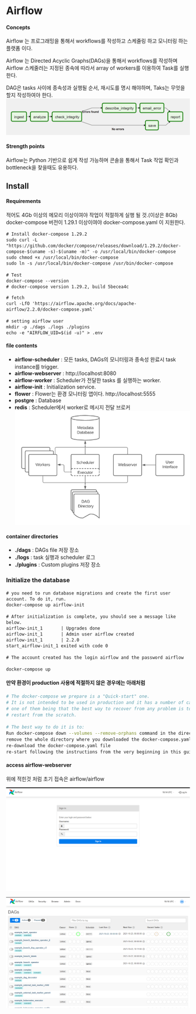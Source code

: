 # Airflow
#### Concepts
Airflow 는 프로그래밍을 통해서 workflows를 작성하고 스케쥴링 하고 모니터링 하는 플랫폼 이다.

Airflow 는 Directed Acyclic Graphs(DAGs)을 통해서 workflows를 작성하며
Airflow 스케줄러는 지정된 종속에 따라서 array of workers를 이용하여 Task를 실행 한다.

DAG은 tasks 사이에 종속성과 실행될 순서, 재시도를 명시 해야하며, 
Taks는 무엇을 할지 작성하여야 한다.
![airflow-1](https://github.com/sanggi-wjg/my_study/blob/main/Airflow/data/airflow-1.png?raw=true)

#### Strength points
Airflow는 Python 기반으로 쉽게 작성 가능하며 콘솔을 통해서 Task 작업 확인과 bottleneck을 찾을때도 유용하다.

## Install
#### Requirements
적어도 4Gb 이상의 메모리 이상이여야 작업이 적절하게 실행 될 것.(이상은 8Gb)
docker-compose 버전이 1.29.1 이상이여야 docker-compose.yaml 이 지원한다.
```
# Install docker-compose 1.29.2 
sudo curl -L "https://github.com/docker/compose/releases/download/1.29.2/docker-compose-$(uname -s)-$(uname -m)" -o /usr/local/bin/docker-compose
sudo chmod +x /usr/local/bin/docker-compose
sudo ln -s /usr/local/bin/docker-compose /usr/bin/docker-compose

# Test
docker-compose --version
# docker-compose version 1.29.2, build 5becea4c
```

```shell script
# fetch
curl -LfO 'https://airflow.apache.org/docs/apache-airflow/2.2.0/docker-compose.yaml'

# setting airflow user 
mkdir -p ./dags ./logs ./plugins
echo -e "AIRFLOW_UID=$(id -u)" > .env
```
#### file contents
* **airflow-scheduler** : 모든 tasks, DAGs의 모니터링과 종속성 완료시 task instance를 trigger.
* **airflow-webserver** : http://localhost:8080
* **airflow-worker** : Scheduler가 전달한 tasks 를 실행하는 worker.
* **airflow-init** : Initialization service.
* **flower** : Flower는 환경 모니터링 앱이다. http://localhost:5555
* **postgre** : Database
* **redis** : Scheduler에서 worker로 메시지 전달 브로커 
![airflow-2](https://github.com/sanggi-wjg/my_study/blob/main/Airflow/data/airflow-2.png?raw=true)

#### container directories
* **./dags** : DAGs file 저장 장소
* **./logs** : task 실행과 scheduler 로그
* **./plugins** : Custom plugins 저장 장소

### Initialize the database
```shell script
# you need to run database migrations and create the first user account. To do it, run.
docker-compose up airflow-init

# After initialization is complete, you should see a message like below.
airflow-init_1       | Upgrades done
airflow-init_1       | Admin user airflow created
airflow-init_1       | 2.2.0
start_airflow-init_1 exited with code 0

# The account created has the login airflow and the password airflow

docker-compose up
```

#### 만약 환경이 production 사용에 적절하지 않은 경우에는 아래처럼 
```sh
# The docker-compose we prepare is a "Quick-start" one. 
# It is not intended to be used in production and it has a number of caveats - 
# one of them being that the best way to recover from any problem is to clean it up and 
# restart from the scratch.

# The best way to do it is to:
Run docker-compose down --volumes --remove-orphans command in the directory you downloaded the docker-compose.yaml file
remove the whole directory where you downloaded the docker-compose.yaml file rm -rf '<DIRECTORY>'
re-download the docker-compose.yaml file
re-start following the instructions from the very beginning in this guide
``` 

#### access airflow-webserver
위에 적힌것 처럼 초기 접속은 airflow/airflow   

![airflow-3](https://github.com/sanggi-wjg/my_study/blob/main/Airflow/data/airflow-3.png?raw=true)

![airflow-4](https://github.com/sanggi-wjg/my_study/blob/main/Airflow/data/airflow-4.png?raw=true)